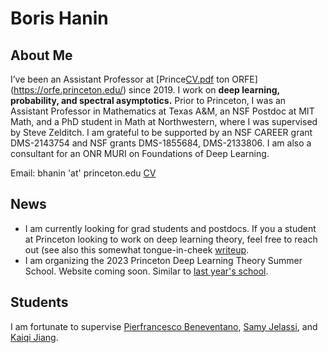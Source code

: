 # Boris Hanin

## About Me
I’ve been an Assistant Professor at [Prince[CV.pdf](https://github.com/boris-hanin/boris-hanin.github.io/files/10208155/CV.pdf)
ton ORFE](https://orfe.princeton.edu/) since 2019. I work on **deep learning, probability, and spectral asymptotics.** Prior to Princeton, I was an Assistant Professor in Mathematics at Texas A&M, an NSF Postdoc at MIT Math, and a PhD student in Math at Northwestern, where I was supervised by Steve Zelditch. I am grateful to be supported by an NSF CAREER grant DMS-2143754 and NSF grants DMS-1855684, DMS-2133806. I am also a consultant for an ONR MURI on Foundations of Deep Learning.

Email: bhanin 'at' princeton.edu
[CV](boris-hanin.github.io/CV.pdf) 

## News
- I am currently looking for grad students and postdocs. If you a student at Princeton looking to work on deep learning theory, feel free to reach out (see also this somewhat tongue-in-cheek [writeup](boris-hanin.github.io/Working_With_Me.pdf).
-  I am organizing the 2023 Princeton Deep Learning Theory Summer School. Website coming soon. Similar to [last year's school](https://mlschool.princeton.edu/). 

## Students
I am fortunate to supervise [Pierfrancesco Beneventano](https://pierbeneventano.github.io/), [Samy Jelassi](https://sjelassi.github.io/), and [Kaiqi Jiang](https://ece.princeton.edu/people/kaiqi-jiang).

